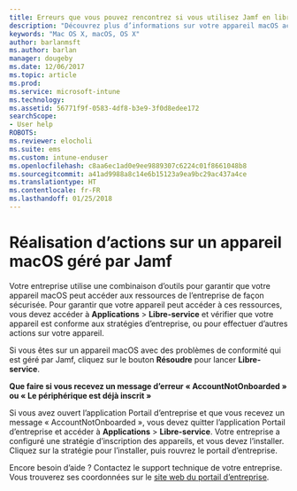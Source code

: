 ```yaml
---
title: Erreurs que vous pouvez rencontrez si vous utilisez Jamf en libre-service | Microsoft Docs
description: "Découvrez plus d’informations sur votre appareil macOS activé pour Intune et géré par Jamf."
keywords: "Mac OS X, macOS, OS X"
author: barlanmsft
ms.author: barlan
manager: dougeby
ms.date: 12/06/2017
ms.topic: article
ms.prod: 
ms.service: microsoft-intune
ms.technology: 
ms.assetid: 56771f9f-0583-4df8-b3e9-3f0d8edee172
searchScope:
- User help
ROBOTS: 
ms.reviewer: elocholi
ms.suite: ems
ms.custom: intune-enduser
ms.openlocfilehash: c8aa6ec1ad0e9ee9889307c6224c01f8661048b8
ms.sourcegitcommit: a41ad9988a8c14e6b15123a9ea9bc29ac437a4ce
ms.translationtype: HT
ms.contentlocale: fr-FR
ms.lasthandoff: 01/25/2018
---
```

# <a name="performing-actions-on-a-macos-device-managed-by-jamf"></a>Réalisation d’actions sur un appareil macOS géré par Jamf

Votre entreprise utilise une combinaison d’outils pour garantir que votre appareil macOS peut accéder aux ressources de l’entreprise de façon sécurisée. Pour garantir que votre appareil peut accéder à ces ressources, vous devez accéder à **Applications** > **Libre-service** et vérifier que votre appareil est conforme aux stratégies d’entreprise, ou pour effectuer d’autres actions sur votre appareil.

Si vous êtes sur un appareil macOS avec des problèmes de conformité qui est géré par Jamf, cliquez sur le bouton **Résoudre** pour lancer **Libre-service**.

__Que faire si vous recevez un message d’erreur « AccountNotOnboarded » ou « Le périphérique est déjà inscrit »__

Si vous avez ouvert l’application Portail d’entreprise et que vous recevez un message « AccountNotOnboarded », vous devez quitter l’application Portail d’entreprise et accéder à **Applications** > **Libre-service**. Votre entreprise a configuré une stratégie d’inscription des appareils, et vous devez l’installer. Cliquez sur la stratégie pour l’installer, puis rouvrez le portail d’entreprise.

Encore besoin d’aide ? Contactez le support technique de votre entreprise. Vous trouverez ses coordonnées sur le [site web du portail d’entreprise](https://portal.manage.microsoft.com#HelpDeskDialog).
